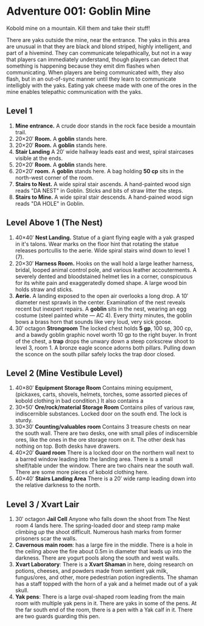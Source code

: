 Adventure 001: Goblin Mine
============================================================

Kobold mine on a mountain.
Kill them and take their stuff!

There are yaks outside the mine, near the entrance.  The yaks in this area are unusual in that they are black and blond striped, highly intelligent, and part of a hivemind.  They can communicate telepathically, but not in a way that players can immediately understand, though players can detect that something is happening because they emit dim flashes when communicating.  When players are being communicated with, they also flash, but in an out-of-sync manner until they learn to communicate intelligbly with the yaks.  Eating yak cheese made with one of the ores in the mine enables telepathic communication with the yaks.



Level 1
------------------------------------------------------------

1. **Mine entrance.** A crude door stands in the rock face beside a mountain trail.
2. 20×20′ **Room.** A **goblin** stands here.
3. 20×20′ **Room.** A **goblin** stands here.
4. **Stair Landing** A 20′ wide hallway leads east and west, spiral staircases visible at the ends.
5. 20×20′ **Room.** A **goblin** stands here.
6. 20×20′ **room.** A **goblin** stands here. A bag holding **50 cp** sits in the north-west corner of the room.
7. **Stairs to Nest.** A wide spiral stair ascends. A hand-painted wood sign reads "DA NEST" in Goblin. Sticks and bits of straw litter the steps.
8. **Stairs to Mine.** A wide spiral stair descends. A hand-pained wood sign reads "DA HOLE" in Goblin.


Level Above 1 (The Nest)
------------------------------------------------------------

1. 40×40′ **Nest Landing.** Statue of a giant flying eagle with a yak grasped in it's talons. Wear marks on the floor hint that rotating the statue releases portcullis to the aerie. Wide spiral stairs wind down to level 1 (7).
2. 20×30′ **Harness Room.** Hooks on the wall hold a large leather harness, bridal, looped animal control pole, and various leather accouterments. A severely dented and bloodstained helmet lies in a corner, conspicuous for its white pain and exaggeratedly domed shape. A large wood bin holds straw and sticks.
3. **Aerie.** A landing exposed to the open air overlooks a long drop. A 10′ diameter nest sprawls in the center. Examination of the nest reveals recent but inexpert repairs. A **goblin** sits in the nest, wearing an egg costume (steel painted white — AC 4). Every thirty minutes, the goblin bows a brass horn that sounds like very loud, very sick goose.
4. 30′ octagon **Strongroom** The locked chest holds **5 gp**, 100 sp, 300 cp, and a bawdy goblin graphic novel worth 10 gp to the right buyer. In front of the chest, a **trap** drops the unwary down a steep corkscrew shoot to level 3, room 1. A bronze eagle sconce adorns both pillars. Pulling down the sconce on the south pillar safely locks the trap door closed.


Level 2 (Mine Vestibule Level)
-------------------------------------------------------------

1. 40×80′ **Equipment Storage Room** Contains mining equipment, (pickaxes, carts, shovels, helmets, torches, some assorted pieces of kobold clothing in bad condition.)  It also contains a 
2. 30×50′ **Ore/rock/material Storage Room** Contains piles of various raw, indiscernible substances.  Locked door on the south end.  The lock is sturdy.
3. 30×30′ **Counting/valuables room** Contains 3 treasure chests on near the south wall.  There are two desks, one with small piles of indiscernible ores, like the ones in the ore storage room on it.  The other desk has nothing on top.  Both desks have drawers.
4. 40×20′ **Guard room** There is a locked door on the northern wall next to a barred window leading into the landing area.  There is a small shelf/table under the window.  There are two chairs near the south wall.  There are some more pieces of kobold clothing here.
5. 40×40′ **Stairs Landing Area** There is a 20′ wide ramp leading down into the relative darkness to the north.


Level 3 / Xvart Lair
-------------------------------------------------------------

1. 30′ octagon **Jail Cell** Anyone who falls down the shoot from The Nest room 4 lands here. The spring-loaded door and steep ramp make climbing _up_ the shoot difficult. Numerous hash marks from former prisoners scar the walls.
2. **Cavernous main room**: has a large fire in the middle.  There is a hole in the ceiling above the fire about 0.5m in diameter that leads up into the darkness.  There are yogurt pools along the south and west walls.
3. **Xvart Laboratory**:  There is a **Xvart Shaman** in here, doing research on potions, cheeses, and powders made from sentient yak milk, fungus/ores, and other, more pedestrian potion ingredients.  The shaman has a staff topped with the horn of a yak and a helmet made out of a yak skull.
4. **Yak pens**:  There is a large oval-shaped room leading from the main room with multiple yak pens in it.  There are yaks in some of the pens.  At the far south end of the room, there is a pen with a Yak calf in it.  There are two guards guarding this pen. 
